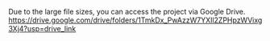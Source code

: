 Due to the large file sizes, you can access the project via Google Drive.
https://drive.google.com/drive/folders/1TmkDx_PwAzzW7YXIl2ZPHpzWVixg3Xj4?usp=drive_link
